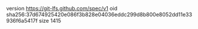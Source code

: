 version https://git-lfs.github.com/spec/v1
oid sha256:37d674925420e086f3b828e04036eddc299d8b800e8052dd11e33936f6a5417f
size 1415

